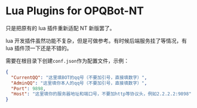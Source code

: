 # Lua Plugins for OPQBot-NT

只是把原有的 lua 插件重新适配 NT 新版罢了。

lua 开发插件虽然功能不复杂，但是可做参考。有时候后端服务挂了等情况，有 lua 插件顶一下还是不错的。

需要在根目录下创建`conf.json`作为配置文件，示例：

```json
{
  "CurrentQQ": "这里填BOT的qq号（不要加引号，直接填数字）",
  "AdminQQ": "这里填你本人的qq号（不要加引号，直接填数字）",
  "Port": 9898,
  "Host": "这里填你的服务器地址和端口号，不要加http等协议头，例如2.2.2.2:9898"
}
```
